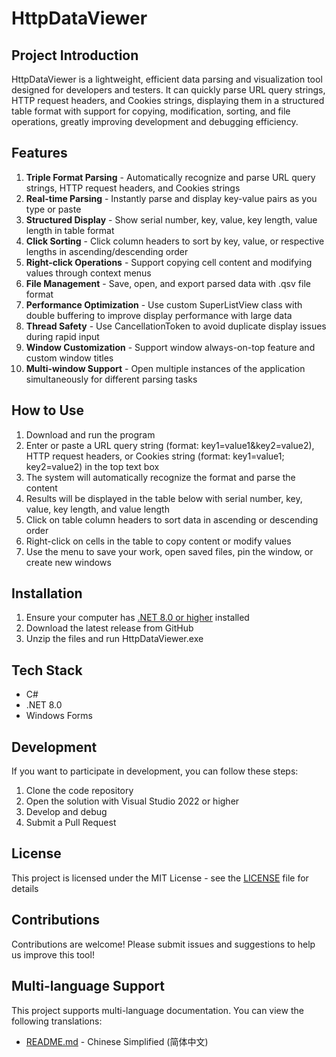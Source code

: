 # HttpDataViewer

## Project Introduction
HttpDataViewer is a lightweight, efficient data parsing and visualization tool designed for developers and testers. It can quickly parse URL query strings, HTTP request headers, and Cookies strings, displaying them in a structured table format with support for copying, modification, sorting, and file operations, greatly improving development and debugging efficiency.

## Features

1. **Triple Format Parsing** - Automatically recognize and parse URL query strings, HTTP request headers, and Cookies strings
2. **Real-time Parsing** - Instantly parse and display key-value pairs as you type or paste
3. **Structured Display** - Show serial number, key, value, key length, value length in table format
4. **Click Sorting** - Click column headers to sort by key, value, or respective lengths in ascending/descending order
5. **Right-click Operations** - Support copying cell content and modifying values through context menus
6. **File Management** - Save, open, and export parsed data with .qsv file format
7. **Performance Optimization** - Use custom SuperListView class with double buffering to improve display performance with large data
8. **Thread Safety** - Use CancellationToken to avoid duplicate display issues during rapid input
9. **Window Customization** - Support window always-on-top feature and custom window titles
10. **Multi-window Support** - Open multiple instances of the application simultaneously for different parsing tasks

## How to Use

1. Download and run the program
2. Enter or paste a URL query string (format: key1=value1&key2=value2), HTTP request headers, or Cookies string (format: key1=value1; key2=value2) in the top text box
3. The system will automatically recognize the format and parse the content
4. Results will be displayed in the table below with serial number, key, value, key length, and value length
5. Click on table column headers to sort data in ascending or descending order
6. Right-click on cells in the table to copy content or modify values
7. Use the menu to save your work, open saved files, pin the window, or create new windows

## Installation

1. Ensure your computer has [.NET 8.0 or higher](https://dotnet.microsoft.com/download/dotnet/8.0) installed
2. Download the latest release from GitHub
3. Unzip the files and run HttpDataViewer.exe

## Tech Stack
- C#
- .NET 8.0
- Windows Forms

## Development

If you want to participate in development, you can follow these steps:
1. Clone the code repository
2. Open the solution with Visual Studio 2022 or higher
3. Develop and debug
4. Submit a Pull Request

## License
This project is licensed under the MIT License - see the [LICENSE](LICENSE) file for details

## Contributions
Contributions are welcome! Please submit issues and suggestions to help us improve this tool!

## Multi-language Support
This project supports multi-language documentation. You can view the following translations:
- [README.md](README.md) - Chinese Simplified (简体中文)